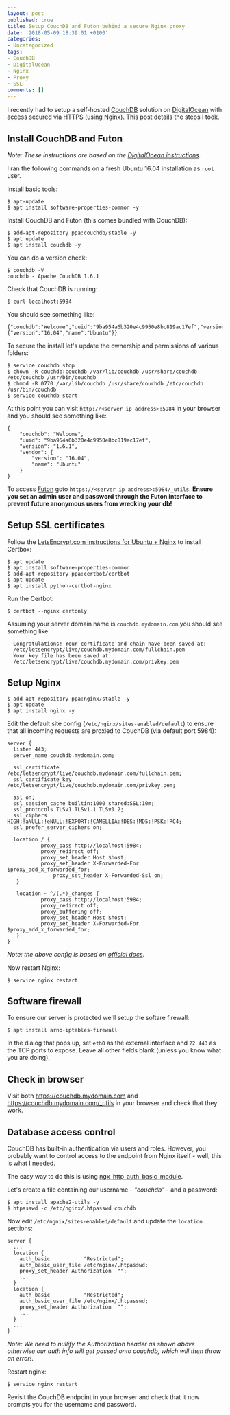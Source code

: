 ```yaml
---
layout: post
published: true
title: Setup CouchDB and Futon behind a secure Nginx proxy
date: '2018-05-09 18:39:01 +0100'
categories:
- Uncategorized
tags:
- CouchDB
- DigitalOcean
- Nginx
- Proxy
- SSL
comments: []
---
```


I recently had to setup a self-hosted [CouchDB](http://couchdb.apache.org/) solution on [DigitalOcean](https://m.do.co/c/98d0e3d7eb67) with access secured via HTTPS (using Nginx). This post details the steps I took.

## Install CouchDB and Futon

_Note: These instructions are based on the [DigitalOcean instructions](https://www.digitalocean.com/community/tutorials/how-to-install-couchdb-and-futon-on-ubuntu-14-04)._

I ran the following commands on a fresh Ubuntu 16.04 installation as `root` user.

Install basic tools:

```
$ apt-update
$ apt install software-properties-common -y
```

Install CouchDB and Futon (this comes bundled with CouchDB):

```
$ add-apt-repository ppa:couchdb/stable -y
$ apt update
$ apt install couchdb -y
```

You can do a version check:

```
$ couchdb -V
couchdb - Apache CouchDB 1.6.1
```

Check that CouchDB is running:

```
$ curl localhost:5984
```

You should see something like:

```
{"couchdb":"Welcome","uuid":"9ba954a6b320e4c9950e8bc819ac17ef","version":"1.6.1","vendor":{"version":"16.04","name":"Ubuntu"}}
```

To secure the install let's update the ownership and permissions of various folders:

```
$ service couchdb stop
$ chown -R couchdb:couchdb /var/lib/couchdb /usr/share/couchdb /etc/couchdb /usr/bin/couchdb
$ chmod -R 0770 /var/lib/couchdb /usr/share/couchdb /etc/couchdb /usr/bin/couchdb
$ service couchdb start
```

At this point you can visit `http://<server ip address>:5984` in your browser and
you should see something like:

```
{
    "couchdb": "Welcome",
    "uuid": "9ba954a6b320e4c9950e8bc819ac17ef",
    "version": "1.6.1",
    "vendor": {
        "version": "16.04",
        "name": "Ubuntu"
    }
}
```

To access [Futon](http://docs.couchdb.org/en/1.6.1/intro/futon.html) goto `https://<server ip address>:5984/_utils`. **Ensure you set an
admin user and password through the Futon interface to prevent future anonymous
users from wrecking your db!**


## Setup SSL certificates

Follow the [LetsEncrypt.com instructions for Ubuntu + Nginx](https://certbot.eff.org/lets-encrypt/ubuntuxenial-nginx) to install Certbox:

```
$ apt update
$ apt install software-properties-common
$ add-apt-repository ppa:certbot/certbot
$ apt update
$ apt install python-certbot-nginx
```

Run the Certbot:

```
$ certbot --nginx certonly
```

Assuming your server domain name is `couchdb.mydomain.com` you should see something like:

```
- Congratulations! Your certificate and chain have been saved at:
  /etc/letsencrypt/live/couchdb.mydomain.com/fullchain.pem
  Your key file has been saved at:
  /etc/letsencrypt/live/couchdb.mydomain.com/privkey.pem
```

## Setup Nginx

```
$ add-apt-repository ppa:nginx/stable -y
$ apt update
$ apt install nginx -y
```

Edit the default site config (`/etc/nginx/sites-enabled/default`) to ensure that
all incoming requests are proxied to CouchDB (via default port 5984):

```
server {
  listen 443;
  server_name couchdb.mydomain.com;

  ssl_certificate /etc/letsencrypt/live/couchdb.mydomain.com/fullchain.pem;
  ssl_certificate_key /etc/letsencrypt/live/couchdb.mydomain.com/privkey.pem;

  ssl on;
  ssl_session_cache builtin:1000 shared:SSL:10m;
  ssl_protocols TLSv1 TLSv1.1 TLSv1.2;
  ssl_ciphers HIGH:!aNULL:!eNULL:!EXPORT:!CAMELLIA:!DES:!MD5:!PSK:!RC4;
  ssl_prefer_server_ciphers on;

  location / {
           proxy_pass http://localhost:5984;
           proxy_redirect off;
           proxy_set_header Host $host;
           proxy_set_header X-Forwarded-For $proxy_add_x_forwarded_for;
               proxy_set_header X-Forwarded-Ssl on;
   }

   location ~ ^/(.*)_changes {
           proxy_pass http://localhost:5984;
           proxy_redirect off;
           proxy_buffering off;
           proxy_set_header Host $host;
           proxy_set_header X-Forwarded-For $proxy_add_x_forwarded_for;
   }
}
```

_Note: the above config is based on [official docs](https://cwiki.apache.org/confluence/display/COUCHDB/Nginx+as+a+proxy#Nginxasaproxy-nginxasSSLproxy)._

Now restart Nginx:

```
$ service nginx restart
```

## Software firewall

To ensure our server is protected we'll setup the softare firewall:

```
$ apt install arno-iptables-firewall
```

In the dialog that pops up, set `eth0` as the external interface and `22 443` as the TCP ports to expose. Leave all other fields blank (unless you know what you are doing).

## Check in browser

Visit both https://couchdb.mydomain.com and https://couchdb.mydomain.com/_utils
in your browser and check that they work.


## Database access control

CouchDB has built-in authentication via users and roles. However, you probably
want to control access to the endpoint from Nginx itself - well, this is what I
needed.

The easy way to do this is using [ngx_http_auth_basic_module](http://nginx.org/en/docs/http/ngx_http_auth_basic_module.html).

Let's create a file containing our username - _"couchdb"_ -  and a password:

```
$ apt install apache2-utils -y
$ htpasswd -c /etc/nginx/.htpasswd couchdb
```

Now edit `/etc/ngnix/sites-enabled/default` and update the `location` sections:

```
server {
  ...
  location {
    auth_basic           "Restricted";
    auth_basic_user_file /etc/nginx/.htpasswd;
    proxy_set_header Authorization  "";
    ...
  }
  location {
    auth_basic           "Restricted";
    auth_basic_user_file /etc/nginx/.htpasswd;
    proxy_set_header Authorization  "";
    ...
  }
  ...
}
```

_Note: We need to nullify the Authorization header as shown above otherwise our
auth info will get passed onto couchdb, which will then throw an error!_.

Restart nginx:

```
$ service nginx restart
```

Revisit the CouchDB endpoint in your browser and check that it now prompts you
for the username and password.
